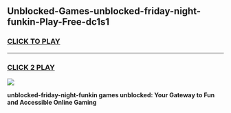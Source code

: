 
## Unblocked-Games-unblocked-friday-night-funkin-Play-Free-dc1s1
<h3>
<a href="https://premium76.site?title=unblocked-friday-night-funkin&ref=23A">CLICK TO PLAY</a></h3>
<hr>

<h3>
<a href="https://premium76.site?title=unblocked-friday-night-funkin&ref=23A">CLICK 2 PLAY</a>
  
</h3>

<a href="https://premium76.site?title=unblocked-friday-night-funkin&ref=23A"><img src="https://clearcache.store/games.png"></a>


**unblocked-friday-night-funkin games unblocked: Your Gateway to Fun and Accessible Online Gaming**
